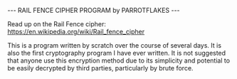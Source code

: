 --- RAIL FENCE CIPHER PROGRAM by PARROTFLAKES ---

Read up on the Rail Fence cipher:
https://en.wikipedia.org/wiki/Rail_fence_cipher

This is a program written by scratch over the course of several days. It is 
also the first cryptography program I have ever written. It is not suggested
that anyone use this encryption method due to its simplicity and potential 
to be easily decrypted by third parties, particularly by brute force.
